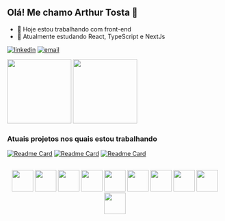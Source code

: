 ## Olá! Me chamo Arthur Tosta 👋 
- 🔭 Hoje estou trabalhando com front-end
- 🌱 Atualmente estudando React, TypeScript e NextJs

[![linkedin](https://img.shields.io/badge/LinkedIn-0077B5?style=for-the-badge&logo=linkedin&logoColor=white)](https://www.linkedin.com/in/arthur1050/)
[![email](https://img.shields.io/badge/Gmail-D14836?style=for-the-badge&logo=gmail&logoColor=white)](mailto:tostamatias@gmail.com)

<div>
  <img height="150" src="https://github-readme-stats.vercel.app/api?username=Arthur1050&hide=prs,issues,contribs&rank_icon=github&locale=pt-br&show_icons=true"/>
  <img height="150" src="https://github-readme-stats.vercel.app/api/top-langs/?username=Arthur1050&locale=pt-br&layout=compact">
</div>

### Atuais projetos nos quais estou trabalhando
[![Readme Card](https://github-readme-stats.vercel.app/api/pin/?username=Arthur1050&repo=tostalk)](https://github.com/Arthur1050/tostalk)
[![Readme Card](https://github-readme-stats.vercel.app/api/pin/?username=Arthur1050&repo=tostalk-api)](https://github.com/Arthur1050/tostalk-api)
[![Readme Card](https://github-readme-stats.vercel.app/api/pin/?username=Arthur1050&repo=front-tools)](https://github.com/Arthur1050/front-tools)
##
<div align="center" >
  <img  width="50" src="https://cdn.jsdelivr.net/gh/devicons/devicon/icons/css3/css3-original.svg" />
  <img  width="50" src="https://cdn.jsdelivr.net/gh/devicons/devicon/icons/html5/html5-original.svg" />
  <img  width="50" src="https://cdn.jsdelivr.net/gh/devicons/devicon/icons/javascript/javascript-original.svg" />
  <img  width="50" src="https://cdn.jsdelivr.net/gh/devicons/devicon/icons/typescript/typescript-original.svg" />
  <img  width="50" src="https://cdn.jsdelivr.net/gh/devicons/devicon/icons/nodejs/nodejs-original.svg" />
  <img  width="50" src="https://cdn.jsdelivr.net/gh/devicons/devicon/icons/react/react-original.svg" />
  <img  width="50" src="https://cdn.jsdelivr.net/gh/devicons/devicon/icons/nextjs/nextjs-original-wordmark.svg" />
  <img  width="50" src="https://cdn.jsdelivr.net/gh/devicons/devicon/icons/sass/sass-original.svg" />
  <img  width="50" src="https://cdn.jsdelivr.net/gh/devicons/devicon/icons/tailwindcss/tailwindcss-plain.svg" />
  <img  width="50" src="https://cdn.jsdelivr.net/gh/devicons/devicon/icons/figma/figma-original.svg" />
</div>
  
<!-- - 👯 I’m looking to collaborate on ...
- 🤔 I’m looking for help with ...
- 💬 Ask me about ... 
- 📫 How to reach me: ...
- 😄 Pronouns: ...
- ⚡ Fun fact: ... -->
